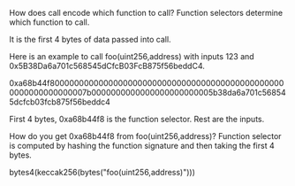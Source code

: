 How does call encode which function to call?
Function selectors determine which function to call.

It is the first 4 bytes of data passed into call.

Here is an example to call foo(uint256,address) with inputs 123 and 0x5B38Da6a701c568545dCfcB03FcB875f56beddC4.

0xa68b44f8000000000000000000000000000000000000000000000000000000000000007b0000000000000000000000005b38da6a701c568545dcfcb03fcb875f56beddc4

First 4 bytes, 0xa68b44f8 is the function selector. Rest are the inputs.

How do you get 0xa68b44f8 from foo(uint256,address)?
Function selector is computed by hashing the function signature and then taking the first 4 bytes.

bytes4(keccak256(bytes("foo(uint256,address)")))

